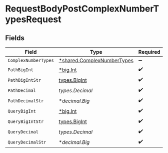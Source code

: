 # RequestBodyPostComplexNumberTypesRequest


## Fields

| Field                                                                   | Type                                                                    | Required                                                                | Description                                                             |
| ----------------------------------------------------------------------- | ----------------------------------------------------------------------- | ----------------------------------------------------------------------- | ----------------------------------------------------------------------- |
| `ComplexNumberTypes`                                                    | [*shared.ComplexNumberTypes](../../models/shared/complexnumbertypes.md) | :heavy_minus_sign:                                                      | N/A                                                                     |
| `PathBigInt`                                                            | [*big.Int](https://pkg.go.dev/math/big#Int)                             | :heavy_check_mark:                                                      | N/A                                                                     |
| `PathBigIntStr`                                                         | [types.BigInt](../../types/bigint.md)                                   | :heavy_check_mark:                                                      | N/A                                                                     |
| `PathDecimal`                                                           | *types.Decimal*                                                         | :heavy_check_mark:                                                      | N/A                                                                     |
| `PathDecimalStr`                                                        | **decimal.Big*                                                          | :heavy_check_mark:                                                      | N/A                                                                     |
| `QueryBigInt`                                                           | [*big.Int](https://pkg.go.dev/math/big#Int)                             | :heavy_check_mark:                                                      | N/A                                                                     |
| `QueryBigIntStr`                                                        | [types.BigInt](../../types/bigint.md)                                   | :heavy_check_mark:                                                      | N/A                                                                     |
| `QueryDecimal`                                                          | *types.Decimal*                                                         | :heavy_check_mark:                                                      | N/A                                                                     |
| `QueryDecimalStr`                                                       | **decimal.Big*                                                          | :heavy_check_mark:                                                      | N/A                                                                     |
